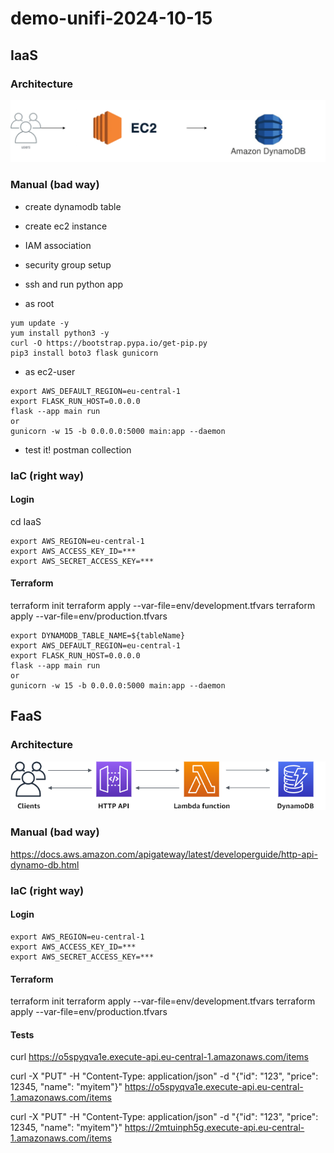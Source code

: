 # demo-unifi-2024-10-15
## IaaS

### Architecture
![alt text](assets/iaas-ddb-crud.png)

### Manual (bad way)

* create dynamodb table
* create ec2 instance
* IAM association
* security group setup
* ssh and run python app

* as root
```
yum update -y
yum install python3 -y
curl -O https://bootstrap.pypa.io/get-pip.py
pip3 install boto3 flask gunicorn
```
* as ec2-user
```
export AWS_DEFAULT_REGION=eu-central-1
export FLASK_RUN_HOST=0.0.0.0
flask --app main run
or
gunicorn -w 15 -b 0.0.0.0:5000 main:app --daemon
```
* test it! postman collection

### IaC (right way)
#### Login
cd IaaS

```
export AWS_REGION=eu-central-1
export AWS_ACCESS_KEY_ID=***
export AWS_SECRET_ACCESS_KEY=***
```

#### Terraform
terraform init
terraform apply --var-file=env/development.tfvars
terraform apply --var-file=env/production.tfvars

```
export DYNAMODB_TABLE_NAME=${tableName}
export AWS_DEFAULT_REGION=eu-central-1
export FLASK_RUN_HOST=0.0.0.0
flask --app main run
or
gunicorn -w 15 -b 0.0.0.0:5000 main:app --daemon
```

## FaaS
### Architecture
![alt text](assets/ddb-crud.png)

### Manual (bad way)
https://docs.aws.amazon.com/apigateway/latest/developerguide/http-api-dynamo-db.html

### IaC (right way)
#### Login
```
export AWS_REGION=eu-central-1
export AWS_ACCESS_KEY_ID=***
export AWS_SECRET_ACCESS_KEY=***
```

#### Terraform
terraform init
terraform apply --var-file=env/development.tfvars
terraform apply --var-file=env/production.tfvars

#### Tests
curl https://o5spyqva1e.execute-api.eu-central-1.amazonaws.com/items

curl -X "PUT" -H "Content-Type: application/json" -d "{\"id\": \"123\", \"price\": 12345, \"name\": \"myitem\"}" https://o5spyqva1e.execute-api.eu-central-1.amazonaws.com/items

curl -X "PUT" -H "Content-Type: application/json" -d "{\"id\": \"123\", \"price\": 12345, \"name\": \"myitem\"}" https://2mtuinph5g.execute-api.eu-central-1.amazonaws.com/items

